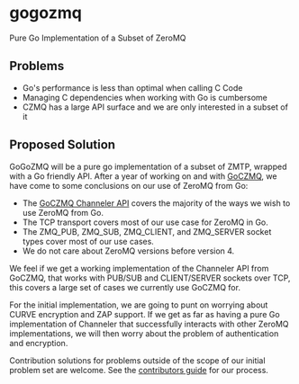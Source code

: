 # gogozmq
Pure Go Implementation of a Subset of ZeroMQ

## Problems
* Go's performance is less than optimal when calling C Code
* Managing C dependencies when working with Go is cumbersome
* CZMQ has a large API surface and we are only interested in a subset of it

## Proposed Solution
GoGoZMQ will be a pure go implementation of a subset of ZMTP, wrapped with a Go friendly API. After a year of working on and with [GoCZMQ](https://github.com/zeromq/goczmq), we have come to some conclusions on our use of ZeroMQ from Go:
* The [GoCZMQ Channeler API](https://godoc.org/github.com/zeromq/goczmq#Channeler) covers the majority of the ways we wish to use ZeroMQ from Go.
* The TCP transport covers most of our use case for ZeroMQ in Go. 
* The ZMQ_PUB, ZMQ_SUB, ZMQ_CLIENT, and ZMQ_SERVER socket types cover most of our use cases.
* We do not care about ZeroMQ versions before version 4.

We feel if we get a working implementation of the Channeler API from GoCZMQ, that works with PUB/SUB and CLIENT/SERVER sockets over TCP, this covers a large set of cases we currently use GoCZMQ for.

For the initial implementation, we are going to punt on worrying about CURVE encryption and ZAP support. If we get as far as having a pure Go implementation of Channeler that successfully interacts with other ZeroMQ implementations, we will then worry about the problem of authentication and encryption.

Contribution solutions for problems outside of the scope of our initial problem set are welcome. See the [contributors guide](https://github.com/zeromq/goczmq/CONTRIBUTORS.md) for our process.
